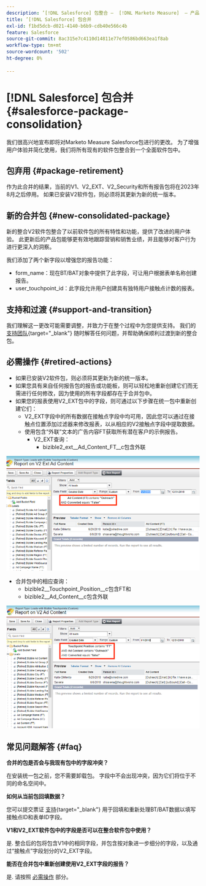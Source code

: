 ```yaml
---
description: ’[!DNL Salesforce] 包整合 —  [!DNL Marketo Measure]  — 产品文档'
title: ’[!DNL Salesforce] 包合并
exl-id: f1bd5dcb-d021-4140-b6b9-cdb40e566c4b
feature: Salesforce
source-git-commit: 8ac315e7c4110d14811e77ef0586bd663ea1f8ab
workflow-type: tm+mt
source-wordcount: '502'
ht-degree: 0%

---
```


# [!DNL Salesforce] 包合并 {#salesforce-package-consolidation}

我们很高兴地宣布即将对Marketo Measure Salesforce包进行的更改。 为了增强用户体验并简化使用，我们将所有现有的软件包整合到一个全面软件包中。

## 包弃用 {#package-retirement}

作为此合并的结果，当前的V1、V2_EXT、V2_Security和所有报告包将在2023年8月之后停用。 如果已安装V2软件包，则必须将其更新为新的统一版本。

## 新的合并包 {#new-consolidated-package}

新的整合V2软件包整合了以前软件包的所有特性和功能，提供了改进的用户体验。 此更新后的产品包能够更有效地跟踪营销和销售业绩，并且能够对客户行为进行更深入的洞察。

我们添加了两个新字段以增强您的报告功能：

* form_name：现在BT/BAT对象中提供了此字段，可让用户根据表单名称创建报告。
* user_touchpoint_id：此字段允许用户创建具有独特用户接触点计数的报表。

## 支持和过渡 {#support-and-transition}

我们理解这一更改可能需要调整，并致力于在整个过程中为您提供支持。 我们的 [支持团队](https://nation.marketo.com/t5/support/ct-p/Support){target="_blank"} 随时解答任何问题，并帮助确保顺利过渡到新的整合包。

## 必需操作 {#retired-actions}

* 如果已安装V2软件包，则必须将其更新为新的统一版本。
* 如果您具有来自任何报告包的报告或功能板，则可以轻松地重新创建它们而无需进行任何修改，因为使用的所有字段都存在于合并包中。
* 如果您的报表使用V2_EXT包中的字段，则可通过以下步骤在统一包中重新创建它们：
   * V2_EXT字段中的所有数据在接触点字段中均可用，因此您可以通过在接触点位置添加过滤器来修改报表，以从相应的V2接触点字段中提取数据。
   * 使用包含“外联”文本的广告内容FT获取所有潜在客户的示例报告。
      * V2_EXT查询：
         * bizible2_ext__Ad_Content_FT__c包含外联

![](assets/package-consolidation-1.png)

* 合并包中的相应查询：
   * bizible2__Touchpoint_Position__c包含FT和
   * bizible2__Ad_Content__c包含外联

![](assets/salesforce-package-consolidation-2.png)

## 常见问题解答 {#faq}

**合并的包是否会与我现有包中的字段冲突？**

在安装统一包之前，您不需要卸载包。 字段中不会出现冲突，因为它们将位于不同的命名空间中。

**如何从当前包回填数据？**

您可以提交票证 [支持](https://nation.marketo.com/t5/support/ct-p/Support){target="_blank"} 用于回填和重新处理BT/BAT数据以填写接触点ID和表单ID字段。

**V1和V2_EXT软件包中的字段是否可以在整合软件包中使用？**

是. 整合后的包将包含V1中的相同字段，并包含按对象进一步细分的字段，以及通过“接触点”字段划分的V2_EXT字段。

**能否在合并包中重新创建使用V2_EXT字段的报告？**

是. 请按照 [必需操作](#retired-actions) 部分。
